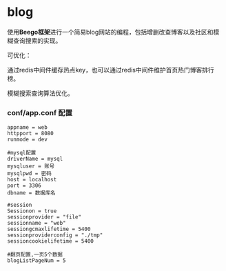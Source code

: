 # blog

使用**Beego框架**进行一个简易blog网站的编程，包括增删改查博客以及社区和模糊查询搜索的实现。 

可优化：

通过redis中间件缓存热点key，也可以通过redis中间件维护首页热门博客排行榜。

模糊搜索查询算法优化。



### conf/app.conf 配置

```shell
appname = web
httpport = 8080
runmode = dev

#mysql配置
driverName = mysql
mysqluser = 账号
mysqlpwd = 密码
host = localhost
port = 3306
dbname = 数据库名

#session
Sessionon = true
sessionprovider = "file"
sessionname = "web"
sessiongcmaxlifetime = 5400
sessionproviderconfig = "./tmp"
sessioncookielifetime = 5400

#翻页配置,一页5个数据
blogListPageNum = 5

```

